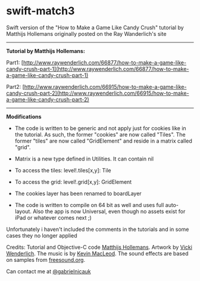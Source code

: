 swift-match3
============

Swift version of the "How to Make a Game Like Candy Crush" tutorial by Matthijs Hollemans originally posted on the Ray Wanderlich's site

****

**Tutorial by Matthijs Hollemans:**

Part1: [http://www.raywenderlich.com/66877/how-to-make-a-game-like-candy-crush-part-1](http://www.raywenderlich.com/66877/how-to-make-a-game-like-candy-crush-part-1)

Part2: [http://www.raywenderlich.com/66915/how-to-make-a-game-like-candy-crush-part-2](http://www.raywenderlich.com/66915/how-to-make-a-game-like-candy-crush-part-2)


****

**Modifications**

* The code is written to be generic and not apply just for cookies like in the tutorial. As such, the former "cookies" are now called "Tiles". The former "tiles" are now called "GridElement" and reside in a matrix called "grid". 
* Matrix is a new type defined in Utilities. It can contain nil

* To access the tiles: level!.tiles[x,y]: Tile
* To access the grid: level!.grid[x,y]: GridElement
 
* The cookies layer has been renamed to boardLayer
 
* The code is written to compile on 64 bit as well and uses full auto-layout. Also the app is now Universal, even though no assets exist for iPad or whatever comes next ;)

Unfortunately i haven't included the comments in the tutorials and in some cases they no longer applied

Credits: Tutorial and Objective-C code [Matthijs Hollemans](http://www.raywenderlich.com/u/Hollance). Artwork by [Vicki Wenderlich](http://www.gameartguppy.com/about/license/). The music is by [Kevin MacLeod](http://incompetech.com/). The sound effects are based on samples from [freesound.org](http://freesound.org).

Can contact me at [@gabrielnicauk](https://twitter.com/gabrielnicauk)